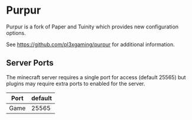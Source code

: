 # Purpur

Purpur is a fork of Paper and Tuinity which provides new configuration options.

See https://github.com/pl3xgaming/purpur for additional information.

## Server Ports
The minecraft server requires a single port for access (default 25565) but plugins may require extra ports to enabled for the server.


| Port  | default |
|-------|---------|
| Game  | 25565   |